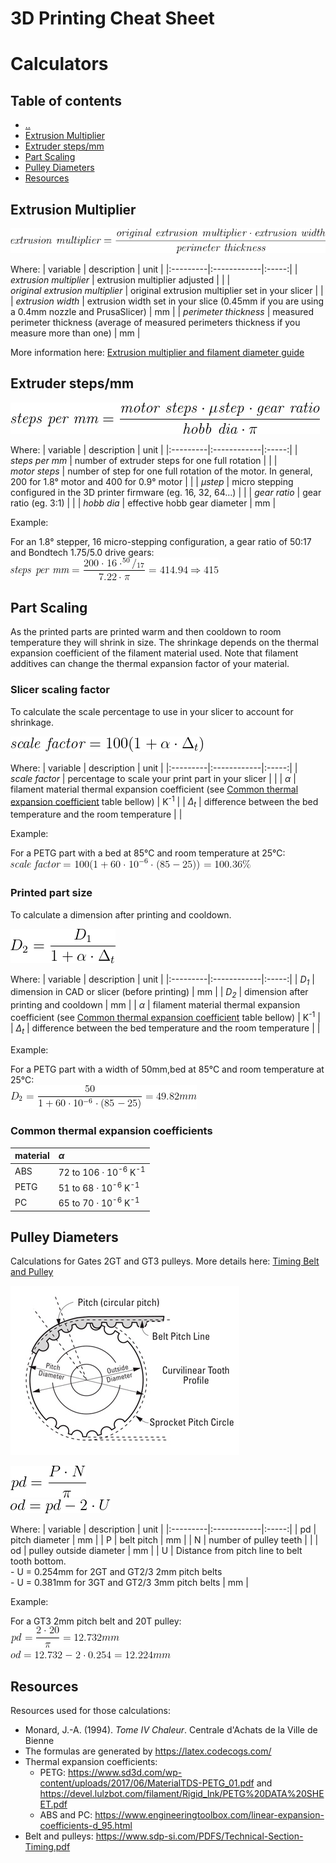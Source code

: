 # 3D Printing Cheat Sheet

# Calculators


## Table of contents
* [&nldr;](../)
* [Extrusion Multiplier](#extrusion-multiplier)
* [Extruder steps/mm](#extruder-stepsmm)
* [Part Scaling](#part-scaling)
* [Pulley Diameters](#pulley-diameters)
* [Resources](#resources)



## Extrusion Multiplier

![\textit{extrusion multiplier}=\frac{\textit{original extrusion multiplier} \cdot \textit{extrusion width}}{\textit{perimeter thickness}}](img/formula_extrusion_multiplier_01.png)

Where:
| variable | description |  unit |
|:---------|:------------|:-----:|
| *extrusion&nbsp;multiplier* | extrusion multiplier adjusted | |
| *original&nbsp;extrusion&nbsp;multiplier* | original extrusion multiplier set in your slicer | |
| *extrusion&nbsp;width* | extrusion width set in your slice (0.45mm if you are using a 0.4mm nozzle and PrusaSlicer) | mm |
| *perimeter&nbsp;thickness* | measured perimeter thickness (average of measured perimeters thickness if you measure more than one) | mm |

More information here: [Extrusion multiplier and filament diameter guide](https://guides.bear-lab.com/Guide/Extrusion+multiplier+and+filament+diameter/8?lang=e)



## Extruder steps/mm

![\textit{steps per mm}=\frac{\textit{motor steps} \cdot \mathit{\mu step} \cdot \textit{gear ratio}}{\textit{hobb dia} \cdot \pi}](img/formula_steps_per_mm_01.png)

Where:
| variable | description |  unit |
|:---------|:------------|:-----:|
| *steps&nbsp;per&nbsp;mm* | number of extruder steps for one full rotation | |
| *motor&nbsp;steps* | number of step for one full rotation of the motor. In general, 200 for 1.8° motor and 400 for 0.9° motor | |
| *&mu;step* | micro stepping configured in the 3D printer firmware (eg. 16, 32, 64...) | |
| *gear&nbsp;ratio* | gear ratio (eg. 3:1) | |
| *hobb&nbsp;dia* | effective hobb gear diameter | mm |

Example:

For an 1.8° stepper, 16 micro-stepping configuration, a gear ratio of 50:17 and Bondtech 1.75/5.0 drive gears:  
![\textit{steps per mm}=\frac{200 \cdot 16 \cdot ^{50}/_{17}}{7.22 \cdot \pi}=414.94 \Rightarrow 415](img/formula_steps_per_mm_example_01.png)



## Part Scaling

As the printed parts are printed warm and then cooldown to room temperature they will shrink in size. The shrinkage depends on the thermal expansion coefficient of the filament material used. Note that filament additives can change the thermal expansion factor of your material.


### Slicer scaling factor

To calculate the scale percentage to use in your slicer to account for shrinkage.

![\textit{scale factor}=100(1+ \alpha \cdot \Delta_t)](img/formula_scale_factor_01.png)

Where:
| variable | description |  unit |
|:---------|:------------|:-----:|
| *scale&nbsp;factor* | percentage to scale your print part in your slicer | |
| *&alpha;* | filament material thermal expansion coefficient (see [Common thermal expansion coefficient](#common_thermal_expansion_coefficient) table bellow) | K<sup>-1</sup> |
| *&Delta;<sub>t</sub>* | difference between the bed temperature and the room temperature |  |

Example:

For a PETG part with a bed at 85°C and room temperature at 25°C:  
![\textit{scale factor}=100(1+60 \cdot 10^{-6} \cdot (85-25))=100.36%](img/formula_scale_factor_example_01.png)


### Printed part size

To calculate a dimension after printing and cooldown.

![D_2=\frac{D_1}{1+ \alpha \cdot \Delta_t}](img/formula_part_size_01.png)

Where:
| variable | description |  unit |
|:---------|:------------|:-----:|
| *D<sub>1</sub>* | dimension in CAD or slicer (before printing) | mm |
| *D<sub>2</sub>* | dimension after printing and cooldown | mm |
| *&alpha;* | filament material thermal expansion coefficient (see [Common thermal expansion coefficient](#common_thermal_expansion_coefficient) table bellow) | K<sup>-1</sup> |
| *&Delta;<sub>t</sub>* | difference between the bed temperature and the room temperature |  |

Example:

For a PETG part with a width of 50mm,bed at 85°C and room temperature at 25°C:  
![D_2=\frac{50}{1+60\cdot10^{-6} \cdot (85-25)}=49.82mm](img/formula_part_size_example_01.png)


### Common thermal expansion coefficients

| material | *&alpha;* |
|:---------|:----------|
| ABS  | 72 to 106 &middot; 10<sup>-6</sup> K<sup>-1</sup> |
| PETG | 51 to 68 &middot; 10<sup>-6</sup> K<sup>-1</sup> |
| PC   | 65 to 70 &middot; 10<sup>-6</sup> K<sup>-1</sup> |



## Pulley Diameters

Calculations for Gates 2GT and GT3 pulleys. More details here: [Timing Belt and Pulley](../mechanical/timing_belt_pulley.md)

![Belt and Pulley Glossary](img/belt_pulley_glossary_01.png)

![pd = \frac{P \cdot N}{\pi}](img/formula_pulled_pitch_dia_01.png)  
![od = pd - 2 \cdot U](img/formula_pulled_out_dia_01.png)

Where:
| variable | description |  unit |
|:---------|:------------|:-----:|
| pd   | pitch diameter | mm |
| P    | belt pitch | mm |
| N    | number of pulley teeth |  |
| od   | pulley outside diameter | mm |
| U    | Distance from pitch line to belt tooth bottom.<br />- U = 0.254mm for 2GT and GT2/3 2mm pitch belts<br />- U = 0.381mm for 3GT and GT2/3 3mm pitch belts | mm |

Example:

For a GT3 2mm pitch belt and 20T pulley:  
![pd = \frac{2 \cdot 20}{\pi} = 12.732mm](img/formula_pulled_pitch_dia_example_01.png)  
![od = 12.732 - 2 \cdot 0.254 = 12.224mm](img/formula_pulled_out_dia_example_01.png)


## Resources

Resources used for those calculations:

  * Monard, J.-A. (1994). *Tome IV Chaleur*. Centrale d'Achats de la Ville de Bienne
  * The formulas are generated by https://latex.codecogs.com/
  * Thermal expansion coefficients:
    * PETG: https://www.sd3d.com/wp-content/uploads/2017/06/MaterialTDS-PETG_01.pdf and https://devel.lulzbot.com/filament/Rigid_Ink/PETG%20DATA%20SHEET.pdf
    * ABS and PC: https://www.engineeringtoolbox.com/linear-expansion-coefficients-d_95.html
  * Belt and pulleys: https://www.sdp-si.com/PDFS/Technical-Section-Timing.pdf

